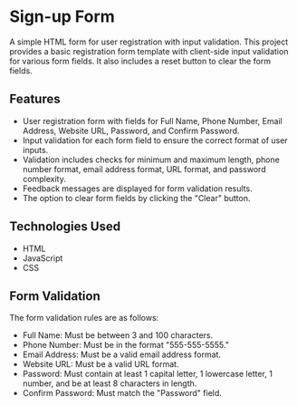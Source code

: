 # Sign-up Form

A simple HTML form for user registration with input validation. This project provides a basic registration form template with client-side input validation for various form fields. It also includes a reset button to clear the form fields.

## Features

- User registration form with fields for Full Name, Phone Number, Email Address, Website URL, Password, and Confirm Password.
- Input validation for each form field to ensure the correct format of user inputs.
- Validation includes checks for minimum and maximum length, phone number format, email address format, URL format, and password complexity.
- Feedback messages are displayed for form validation results.
- The option to clear form fields by clicking the "Clear" button.

## Technologies Used

- HTML
- JavaScript
- CSS

## Form Validation

The form validation rules are as follows:

- Full Name: Must be between 3 and 100 characters.
- Phone Number: Must be in the format "555-555-5555."
- Email Address: Must be a valid email address format.
- Website URL: Must be a valid URL format.
- Password: Must contain at least 1 capital letter, 1 lowercase letter, 1 number, and be at least 8 characters in length.
- Confirm Password: Must match the "Password" field.

